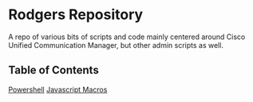 # Rodgers Repository

A repo of various bits of scripts and code mainly centered around Cisco Unified Communication Manager, but other admin scripts as well.

## Table of Contents

[Powershell](https://github.com/RodgersRepo/Powershell)
[Javascript Macros](https://github.com/RodgersRepo/javascript)
